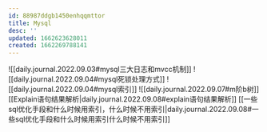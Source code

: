 ```yaml
---
id: 88987ddgb1450enhqqmttor
title: Mysql
desc: ''
updated: 1662623628011
created: 1662269788141
---
```

![[daily.journal.2022.09.03#mysql三大日志和mvcc机制]]
![[daily.journal.2022.09.04#mysql死锁处理方式]]
![[daily.journal.2022.09.04#mysql索引]]
![[daily.journal.2022.09.07#m阶b树]]
[[Explain语句结果解析|daily.journal.2022.09.08#explain语句结果解析]]
[[一些sql优化手段和什么时候用索引，什么时候不用索引|daily.journal.2022.09.08#一些sql优化手段和什么时候用索引什么时候不用索引]]
